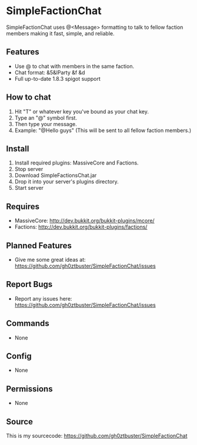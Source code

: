 # SimpleFactionChat
SimpleFactionChat uses @&lt;Message> formatting to talk to fellow faction members making it fast, simple, and reliable.
## Features
* Use @<Message> to chat with members in the same faction.
* Chat format: &5&lParty &f<username> &d<message>
* Full up-to-date 1.8.3 spigot support

## How to chat
1. Hit "T" or whatever key you've bound as your chat key.
2. Type an "@" symbol first.
3. Then type your message.
4. Example: "@Hello guys" (This will be sent to all fellow faction members.)

## Install
1. Install required plugins: MassiveCore and Factions.
2. Stop server
3. Download SimpleFactionsChat.jar
4. Drop it into your server's plugins directory.
5. Start server

## Requires
* MassiveCore: http://dev.bukkit.org/bukkit-plugins/mcore/
* Factions: http://dev.bukkit.org/bukkit-plugins/factions/

## Planned Features
* Give me some great ideas at: https://github.com/gh0ztbuster/SimpleFactionChat/issues

## Report Bugs
* Report any issues here: https://github.com/gh0ztbuster/SimpleFactionChat/issues

## Commands
* None

## Config
* None

## Permissions
* None

## Source
This is my sourcecode: https://github.com/gh0ztbuster/SimpleFactionChat
